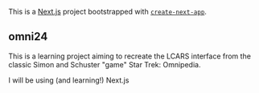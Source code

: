 This is a [Next.js](https://nextjs.org) project bootstrapped with [`create-next-app`](https://nextjs.org/docs/app/api-reference/cli/create-next-app).

## omni24

This is a learning project aiming to recreate the LCARS interface from the classic Simon and Schuster "game" Star Trek: Omnipedia. 

I will be using (and learning!) Next.js  
